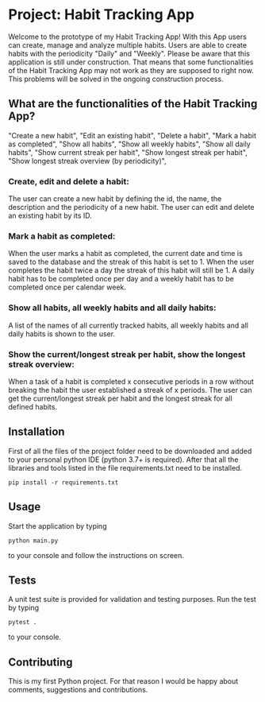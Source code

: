 # Project: Habit Tracking App

Welcome to the prototype of my Habit Tracking App! 
With this App users can create, manage and analyze multiple habits.
Users are able to create habits with the periodicity "Daily" and "Weekly".
Please be aware that this application is still under construction. 
That means that some functionalities of the Habit Tracking App
may not work as they are supposed to right now. 
This problems will be solved in the ongoing construction process. 

## What are the functionalities of the Habit Tracking App?

 "Create a new habit",
 "Edit an existing habit",
 "Delete a habit",
 "Mark a habit as completed",
 "Show all habits",
 "Show all weekly habits",
 "Show all daily habits",
 "Show current streak per habit",
 "Show longest streak per habit",
 "Show longest streak overview (by periodicity)",

### Create, edit and delete a habit:

The user can create a new habit by defining the id, the name, 
the description and the periodicity of a new habit.
The user can edit and delete an existing habit by its ID.

### Mark a habit as completed:

When the user marks a habit as completed, 
the current date and time is saved to the database 
and the streak of this habit is set to 1. 
When the user completes the habit twice a day 
the streak of this habit will still be 1.
A daily habit has to be completed once per day and
a weekly habit has to be completed once per calendar week.

### Show all habits, all weekly habits and all daily habits:

A list of the names of all currently tracked habits, 
all weekly habits and all daily habits is shown to the user.

### Show the current/longest streak per habit, show the longest streak overview:

When a task of a habit is completed x consecutive periods in a row 
without breaking the habit the user established a streak of x periods. 
The user can get the current/longest streak per habit and the longest streak
for all defined habits.

## Installation

First of all the files of the project folder need to be downloaded 
and added to your personal python IDE (python 3.7+ is required). 
After that all the libraries and tools listed in
the file requirements.txt need to be installed.

```shell
pip install -r requirements.txt
```

## Usage

Start the application by typing

```shell
python main.py
```

to your console and follow the instructions on screen.

## Tests

A unit test suite is provided for validation and testing purposes. 
Run the test by typing

```shell
pytest .
```

to your console.

## Contributing

This is my first Python project. For that reason I would be happy about comments, 
suggestions and contributions. 
